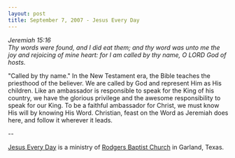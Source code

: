 ```yaml
---
layout: post
title: September 7, 2007 - Jesus Every Day
---
```


_Jeremiah 15:16  
Thy words were found, and I did eat them; and thy word was unto me
the joy and rejoicing of mine heart: for I am called by thy name, O
LORD God of hosts._

"Called by thy name." In the New Testament era, the Bible teaches
the priesthood of the believer. We are called by God and represent
Him as His children. Like an ambassador is responsible to speak for
the King of his country, we have the glorious privilege and the
awesome responsibility to speak for our King. To be a faithful
ambassador for Christ, we must know His will by knowing His Word.
Christian, feast on the Word as Jeremiah does here, and follow it
wherever it leads.

 --

<a href=http://jesuseveryday.net>Jesus Every Day</a> is a ministry of <a href=http://rodgersbaptist.net>Rodgers Baptist Church</a> in Garland, Texas.
